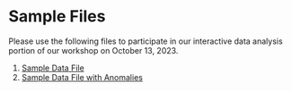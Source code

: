 # Sample Files

Please use the following files to participate in our interactive data analysis portion of our workshop on October 13, 2023.

1. [Sample Data File](/workshops/assets/sample_electronics_data.csv)
2. [Sample Data File with Anomalies](/workshops/assets/sample_electronics_data_with_anomalies.csv)
